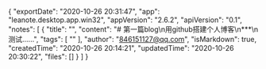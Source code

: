 {
  "exportDate": "2020-10-26 20:31:47",
  "app": "leanote.desktop.app.win32",
  "appVersion": "2.6.2",
  "apiVersion": "0.1",
  "notes": [
    {
      "title": "",
      "content": "# 第一篇blog\n用github搭建个人博客\n***\n测试......",
      "tags": [
        ""
      ],
      "author": "846151127@qq.com",
      "isMarkdown": true,
      "createdTime": "2020-10-26 20:14:21",
      "updatedTime": "2020-10-26 20:30:22",
      "files": []
    }
  ]
}